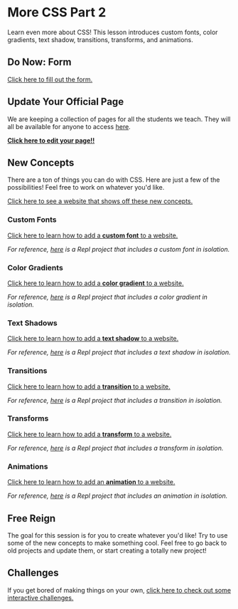 # More CSS Part 2
Learn even more about CSS! This lesson introduces custom fonts, color gradients, text shadow, transitions, transforms, and animations.

## Do Now: Form
[Click here to fill out the form.](https://forms.office.com/r/rRsp3RHEgt)

## Update Your Official Page
We are keeping a collection of pages for all the students we teach. They will all be available for anyone to access [here](https://josephmaxwellhyland.github.io/live/).

**[Click here to edit your page!!](https://replit.com/join/rzxnjpachs-josephmaxwell)**

## New Concepts
There are a ton of things you can do with CSS. Here are just a few of the possibilities! Feel free to work on whatever you'd like.

[Click here to see a website that shows off these new concepts.](https://hylandtechoutreach.github.io/ucs/MoreCss2/Assets/Showcase.html)

### Custom Fonts
[Click here to learn how to add a **custom font** to a website.](CustomFonts.md)

_For reference, [here](https://replit.com/@HylandOutreach/CustomFontsStyle) is a Repl project that includes a custom font in isolation._

### Color Gradients
[Click here to learn how to add a **color gradient** to a website.](ColorGradients.md)

_For reference, [here](https://replit.com/@HylandOutreach/ColorGradientsStyle) is a Repl project that includes a color gradient in isolation._

### Text Shadows
[Click here to learn how to add a **text shadow** to a website.](TextShadows.md)

_For reference, [here](https://replit.com/@HylandOutreach/TextShadowsStyle) is a Repl project that includes a text shadow in isolation._

### Transitions
[Click here to learn how to add a **transition** to a website.](Transitions.md)

_For reference, [here](https://replit.com/@HylandOutreach/TransitionsStyle) is a Repl project that includes a transition in isolation._

### Transforms
[Click here to learn how to add a **transform** to a website.](Transforms.md)

_For reference, [here](https://replit.com/@HylandOutreach/TransformsStyle) is a Repl project that includes a transform in isolation._

### Animations
[Click here to learn how to add an **animation** to a website.](Animations.md)

_For reference, [here](https://replit.com/@HylandOutreach/AnimationsStyle) is a Repl project that includes an animation in isolation._

## Free Reign
The goal for this session is for you to create whatever you'd like! Try to use some of the new concepts to make something cool. Feel free to go back to old projects and update them, or start creating a totally new project!



## Challenges
If you get bored of making things on your own, [click here to check out some interactive challenges.](Challenges.md)
